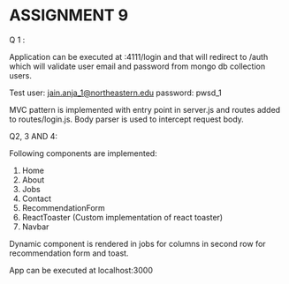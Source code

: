 # ASSIGNMENT 9 #

Q 1 :

Application can be executed at <server>:4111/login and that will redirect to /auth which will validate user email and password from mongo db collection users.

Test user: jain.anja_1@northeastern.edu
password: pwsd_1

MVC pattern is implemented with entry point in server.js and routes added to routes/login.js. 
Body parser is used to intercept request body.

Q2, 3 AND 4:

Following components are implemented:
1. Home
2. About
3. Jobs
4. Contact
5. RecommendationForm
6. ReactToaster (Custom implementation of react toaster)
7. Navbar

Dynamic component is rendered in jobs for columns in second row for recommendation form and toast.

App can be executed at localhost:3000
